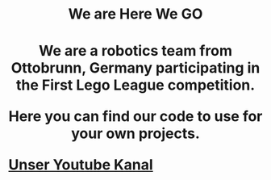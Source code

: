 <h1 align="center">We are Here We GO<h1>
<p align="center">
  We are a robotics team from Ottobrunn, Germany participating in the First Lego League competition. 
</p>
<p align="center">
  Here you can find our code to use for your own projects.
</p>
  <a href="https://www.youtube.com/@HereWeGO-w1j">Unser Youtube Kanal</a>


<!--
**HereWeGO-FLL/HereWeGO-FLL** is a ✨ _special_ ✨ repository because its `README.md` (this file) appears on your GitHub profile.

Here are some ideas to get you started:

- 🔭 I’m currently working on ...
- 🌱 I’m currently learning ...
- 👯 I’m looking to collaborate on ...
- 🤔 I’m looking for help with ...
- 💬 Ask me about ...
- 📫 How to reach me: ...
- 😄 Pronouns: ...
- ⚡ Fun fact: ...
-->
